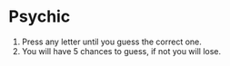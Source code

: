 # Psychic

1. Press any letter until you guess the correct one.
2. You will have 5 chances to guess, if not you will lose.
